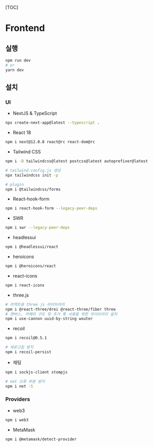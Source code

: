 [TOC]

# Frontend

## 실행

```bash
npm run dev
# or
yarn dev
```



## 설치

### UI

- NextJS & TypeScript

```bash
npx create-next-app@latest --typescript .
```

- React 18

```bash
npm i next@12.0.8 react@rc react-dom@rc
```

- Tailwind CSS

```bash
npm i -D tailwindcss@latest postcss@latest autoprefixer@latest

# tailwind.config.js 생성
npx tailwindcss init -p

# plugin
npm i @tailwindcss/forms
```

- React-hook-form

```bash
npm i react-hook-form --legacy-peer-deps
```

- SWR

```bash
npm i swr --legacy-peer-deps
```

- headlessui

```bash
npm i @headlessui/react
```

- heroicons

```bash
npm i @heroicons/react
```

- react-icons

```bash
npm i react-icons
```

- three.js

```bash
# 리액트용 three js 라이브러리 
npm i @react-three/drei @react-three/fiber three 
# 캔버스, 카메라 구도 및 추가 훅 사용을 위한 라이브러리 설치 
npm i use-cannon uuid-by-string wouter
```

- recoil

```bash
npm i recoil@0.5.1

# 새로고침 방지
npm i recoil-persist
```

- 채팅

```bash
npm i sockjs-client stompjs 

# net 오류 부분 방지
npm i net -S
```



### Providers

- web3

```bash
npm i web3
```

- MetaMask

```bash
npm i @metamask/detect-provider
```
